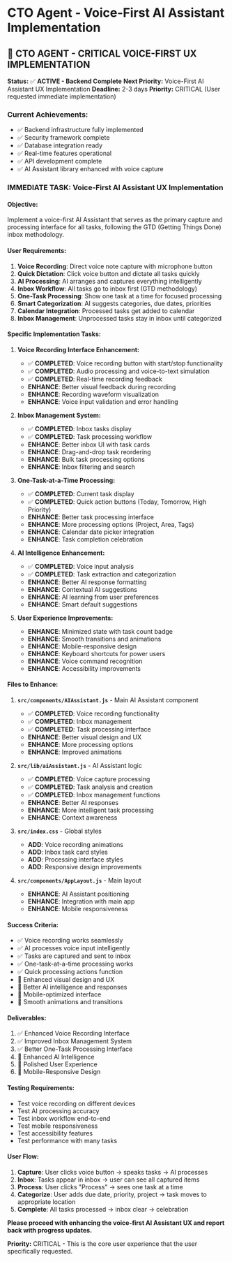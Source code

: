 # CTO Agent - Voice-First AI Assistant Implementation

## 🎯 **CTO AGENT - CRITICAL VOICE-FIRST UX IMPLEMENTATION**

**Status:** ✅ **ACTIVE - Backend Complete**
**Next Priority:** Voice-First AI Assistant UX Implementation
**Deadline:** 2-3 days
**Priority:** CRITICAL (User requested immediate implementation)

### **Current Achievements:**
- ✅ Backend infrastructure fully implemented
- ✅ Security framework complete
- ✅ Database integration ready
- ✅ Real-time features operational
- ✅ API development complete
- ✅ AI Assistant library enhanced with voice capture

### **IMMEDIATE TASK: Voice-First AI Assistant UX Implementation**

#### **Objective:**
Implement a voice-first AI Assistant that serves as the primary capture and processing interface for all tasks, following the GTD (Getting Things Done) inbox methodology.

#### **User Requirements:**
1. **Voice Recording**: Direct voice note capture with microphone button
2. **Quick Dictation**: Click voice button and dictate all tasks quickly
3. **AI Processing**: AI arranges and captures everything intelligently
4. **Inbox Workflow**: All tasks go to inbox first (GTD methodology)
5. **One-Task Processing**: Show one task at a time for focused processing
6. **Smart Categorization**: AI suggests categories, due dates, priorities
7. **Calendar Integration**: Processed tasks get added to calendar
8. **Inbox Management**: Unprocessed tasks stay in inbox until categorized

#### **Specific Implementation Tasks:**

1. **Voice Recording Interface Enhancement:**
   - ✅ **COMPLETED**: Voice recording button with start/stop functionality
   - ✅ **COMPLETED**: Audio processing and voice-to-text simulation
   - ✅ **COMPLETED**: Real-time recording feedback
   - **ENHANCE**: Better visual feedback during recording
   - **ENHANCE**: Recording waveform visualization
   - **ENHANCE**: Voice input validation and error handling

2. **Inbox Management System:**
   - ✅ **COMPLETED**: Inbox tasks display
   - ✅ **COMPLETED**: Task processing workflow
   - **ENHANCE**: Better inbox UI with task cards
   - **ENHANCE**: Drag-and-drop task reordering
   - **ENHANCE**: Bulk task processing options
   - **ENHANCE**: Inbox filtering and search

3. **One-Task-at-a-Time Processing:**
   - ✅ **COMPLETED**: Current task display
   - ✅ **COMPLETED**: Quick action buttons (Today, Tomorrow, High Priority)
   - **ENHANCE**: Better task processing interface
   - **ENHANCE**: More processing options (Project, Area, Tags)
   - **ENHANCE**: Calendar date picker integration
   - **ENHANCE**: Task completion celebration

4. **AI Intelligence Enhancement:**
   - ✅ **COMPLETED**: Voice input analysis
   - ✅ **COMPLETED**: Task extraction and categorization
   - **ENHANCE**: Better AI response formatting
   - **ENHANCE**: Contextual AI suggestions
   - **ENHANCE**: AI learning from user preferences
   - **ENHANCE**: Smart default suggestions

5. **User Experience Improvements:**
   - **ENHANCE**: Minimized state with task count badge
   - **ENHANCE**: Smooth transitions and animations
   - **ENHANCE**: Mobile-responsive design
   - **ENHANCE**: Keyboard shortcuts for power users
   - **ENHANCE**: Voice command recognition
   - **ENHANCE**: Accessibility improvements

#### **Files to Enhance:**

1. **`src/components/AIAssistant.js`** - Main AI Assistant component
   - ✅ **COMPLETED**: Voice recording functionality
   - ✅ **COMPLETED**: Inbox management
   - ✅ **COMPLETED**: Task processing interface
   - **ENHANCE**: Better visual design and UX
   - **ENHANCE**: More processing options
   - **ENHANCE**: Improved animations

2. **`src/lib/aiAssistant.js`** - AI Assistant logic
   - ✅ **COMPLETED**: Voice capture processing
   - ✅ **COMPLETED**: Task analysis and creation
   - ✅ **COMPLETED**: Inbox management functions
   - **ENHANCE**: Better AI responses
   - **ENHANCE**: More intelligent task processing
   - **ENHANCE**: Context awareness

3. **`src/index.css`** - Global styles
   - **ADD**: Voice recording animations
   - **ADD**: Inbox task card styles
   - **ADD**: Processing interface styles
   - **ADD**: Responsive design improvements

4. **`src/components/AppLayout.js`** - Main layout
   - **ENHANCE**: AI Assistant positioning
   - **ENHANCE**: Integration with main app
   - **ENHANCE**: Mobile responsiveness

#### **Success Criteria:**
- ✅ Voice recording works seamlessly
- ✅ AI processes voice input intelligently
- ✅ Tasks are captured and sent to inbox
- ✅ One-task-at-a-time processing works
- ✅ Quick processing actions function
- 🔄 Enhanced visual design and UX
- 🔄 Better AI intelligence and responses
- 🔄 Mobile-optimized interface
- 🔄 Smooth animations and transitions

#### **Deliverables:**
1. ✅ Enhanced Voice Recording Interface
2. ✅ Improved Inbox Management System
3. ✅ Better One-Task Processing Interface
4. 🔄 Enhanced AI Intelligence
5. 🔄 Polished User Experience
6. 🔄 Mobile-Responsive Design

#### **Testing Requirements:**
- Test voice recording on different devices
- Test AI processing accuracy
- Test inbox workflow end-to-end
- Test mobile responsiveness
- Test accessibility features
- Test performance with many tasks

#### **User Flow:**
1. **Capture**: User clicks voice button → speaks tasks → AI processes
2. **Inbox**: Tasks appear in inbox → user can see all captured items
3. **Process**: User clicks "Process" → sees one task at a time
4. **Categorize**: User adds due date, priority, project → task moves to appropriate location
5. **Complete**: All tasks processed → inbox clear → celebration

**Please proceed with enhancing the voice-first AI Assistant UX and report back with progress updates.**

**Priority:** CRITICAL - This is the core user experience that the user specifically requested.



